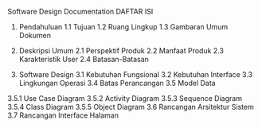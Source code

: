 Software Design Documentation
DAFTAR ISI
1. Pendahuluan
1.1 Tujuan
1.2 Ruang Lingkup
1.3 Gambaran Umum Dokumen

2. Deskripsi Umum
2.1 Perspektif Produk
2.2 Manfaat Produk
2.3 Karakteristik User
2.4 Batasan-Batasan

3. Software Design
3.1 Kebutuhan Fungsional
3.2 Kebutuhan Interface
3.3 Lingkungan Operasi
3.4 Batas Perancangan
3.5 Model Data

3.5.1 Use Case Diagram
3.5.2 Activity Diagram
3.5.3 Sequence Diagram
3.5.4 Class Diagram
3.5.5 Object Diagram
3.6 Rancangan Arsitektur Sistem
3.7 Rancangan Interface Halaman
